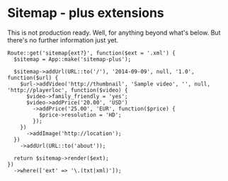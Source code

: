 # Sitemap - plus extensions

This is not production ready. Well, for anything beyond what's below. But there's no further information just yet.


```
Route::get('sitemap{ext?}', function($ext = '.xml') {
  $sitemap = App::make('sitemap-plus');

  $sitemap->addUrl(URL::to('/'), '2014-09-09', null, '1.0', function($url) {
    $url->addVideo('http://thumbnail', 'Sample video', '', null, 'http://playerloc', function($video) {
      $video->family_friendly = 'yes';
      $video->addPrice('20.00', 'USD')
        ->addPrice('25.00', 'EUR', function($price) {
          $price->resolution = 'HD';
        });
    })
      ->addImage('http://location');
  })
    ->addUrl(URL::to('about'));

  return $sitemap->render($ext);
})
  ->where(['ext' => '\.(txt|xml)']);
```
